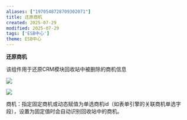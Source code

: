 ```yaml
---
aliases: ["1970548728709302071"]
title: 还原商机
created: 2025-07-29
modified: 2025-07-29
tags: ['ESB中心']
theme: ESB中心
---
```


**还原商机**

该组件用于还原CRM模块回收站中被删除的商机信息

![](https://myhelpdoc.oss-cn-heyuan.aliyuncs.com/mdimages/6dcb2f3e3dfa516576b43a43e9a43f54.jpg)

![](https://myhelpdoc.oss-cn-heyuan.aliyuncs.com/mdimages/1f33f8d9713830c8ebf7794d3a3419da.jpg)

商机：指定固定商机或动态赋值为单选商机id（如表单引擎的关联商机单选字段），设置为固定值时会自动识别回收站中的商机。

